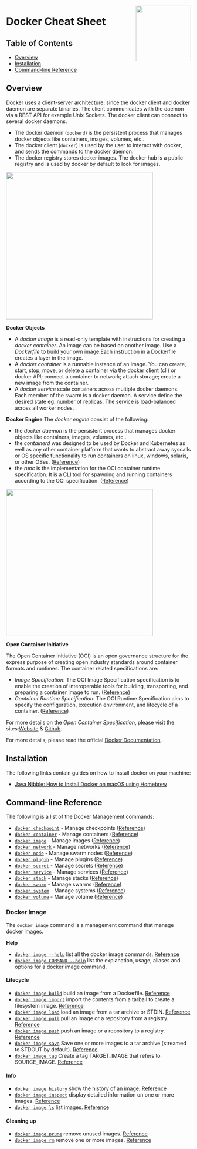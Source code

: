 <img
  src="https://www.docker.com/sites/default/files/d8/2019-07/vertical-logo-monochromatic.png"
  width="150"
  align="right"
/>

# Docker Cheat Sheet

## Table of Contents
* [Overview](#overview)
* [Installation](#installation)
* [Command-line Reference](#command-line-reference)

## Overview 
Docker uses a client-server architecture, since the docker client and docker daemon are separate binaries.  The client communicates with the daemon via a REST API for example Unix Sockets. The docker client can connect to several docker daemons. 
* The docker daemon (`dockerd`) is the persistent process that manages docker objects like containers, images, volumes, etc.. 
* The docker client (`docker`) is used by the user to interact with docker, and sends the commands to the docker daemon. 
* The docker registry stores docker images. The docker hub is a public registry and is used by docker by default to look for images.

<img
  src="https://docs.docker.com/engine/images/architecture.svg"
  width="400"
  align="center"
/>

**Docker Objects**
* A *docker image* is a read-only template with instructions for creating a *docker container*. An image can be based on another image. Use a *Dockerfile* to build your own image.Each instruction in a Dockerfile creates a layer in the image.
* A *docker container* is a runnable instance of an image. You can create, start, stop, move, or delete a container via the docker client (cli) or docker API; connect a container to network; attach storage; create a new image from the container.
* A *docker service* scale containers across multiple docker daemons. Each member of the swarm is a docker daemon. A service define the desired state eg. number of replicas. The service is load-balanced across all worker nodes.

**Docker Engine**
The *docker engine* consist of the following:
* the *docker daemon* is the persistent process that manages docker objects like containers, images, volumes, etc.. 
* the *containerd* was designed to be used by Docker and Kubernetes as well as any other container platform that wants to abstract away syscalls or OS specific functionality to run containers on linux, windows, solaris, or other OSes. ([Reference](https://containerd.io/))
* the *runc* is the implementation for the OCI container runtime specification. It is a CLI tool for spawning and running containers according to the OCI specification. ([Reference](https://github.com/opencontainers/runc))

<img
  src="https://i0.wp.com/www.docker.com/blog/wp-content/uploads/974cd631-b57e-470e-a944-78530aaa1a23-1.jpg"
  width="400"
  align="center"
/>

**Open Container Initiative**

The Open Container Initiative (OCI) is an open governance structure for the express purpose of creating open industry standards around container formats and runtimes. The container related specifications are:
* *Image Specification*: The OCI Image Specification specification is to enable the creation of interoperable tools for building, transporting, and preparing a container image to run. ([Reference](https://github.com/opencontainers/image-spec/blob/master/spec.md))
* *Container Runtime Specification*: The OCI Runtime Specification aims to specify the configuration, execution environment, and lifecycle of a container. ([Reference](https://github.com/opencontainers/runtime-spec/blob/master/spec.md))

For more details on the *Open Container Specification*, please visit the sites:[Website](https://opencontainers.org/) & [Github](https://github.com/opencontainers).


For more details, please read the official [Docker Documentation](https://docs.docker.com/get-started/overview/).

## Installation
The following links contain guides on how to install docker on your machine:
* [Java Nibble: How to Install Docker on macOS using Homebrew](https://www.javanibble.com/how-to-install-docker-on-macos-using-homebrew/)

## Command-line Reference
The following is a list of the Docker Management commands:
* [`docker checkpoint`]() - Manage checkpoints ([Reference](https://docs.docker.com/engine/reference/commandline/checkpoint/))
* [`docker container`]() - Manage containers ([Reference](https://docs.docker.com/engine/reference/commandline/container/))
* [`docker image`](#docker-image) - Manage images ([Reference](https://docs.docker.com/engine/reference/commandline/image/))
* [`docker network`]() - Manage networks ([Reference](https://docs.docker.com/engine/reference/commandline/network/))
* [`docker node`]() - Manage swarm nodes ([Reference](https://docs.docker.com/engine/reference/commandline/node/))
* [`docker plugin`]() - Manage plugins ([Reference](https://docs.docker.com/engine/reference/commandline/plugin/))
* [`docker secret`]() - Manage secrets ([Reference](https://docs.docker.com/engine/reference/commandline/secret/))
* [`docker service`]() - Manage services ([Reference](https://docs.docker.com/engine/reference/commandline/service/))
* [`docker stack`]() - Manage stacks ([Reference](https://docs.docker.com/engine/reference/commandline/stack/))
* [`docker swarm`]() - Manage swarms ([Reference](https://docs.docker.com/engine/reference/commandline/swarm/))
* [`docker system`]() - Manage systems ([Reference](https://docs.docker.com/engine/reference/commandline/system/))
* [`docker volume`]() - Manage volume ([Reference](#))

### Docker Image
The `docker image` command is a management command that manage docker images. 

**Help**
* [`docker image --help`]() list all the docker image commands. [Reference](https://docs.docker.com/engine/reference/commandline/image/)
* [`docker image COMMAND --help`]() list the explanation, usage, aliases and options for a docker image command.

#### Lifecycle
* [`docker image build`]() build an image from a Dockerfile. [Reference](https://docs.docker.com/engine/reference/commandline/image_build/)
* [`docker image import`]() import the contents from a tarball to create a filesystem image. [Reference](https://docs.docker.com/engine/reference/commandline/image_import/)
* [`docker image load`]() load an image from a tar archive or STDIN. [Reference](https://docs.docker.com/engine/reference/commandline/image_load/)
* [`docker image pull`]() pull an image or a repository from a registry. [Reference](https://docs.docker.com/engine/reference/commandline/image_pull/)
* [`docker image push`]() push an image or a repository to a registry. [Reference](https://docs.docker.com/engine/reference/commandline/image_push/)
* [`docker image save`]() Save one or more images to a tar archive (streamed to STDOUT by default). [Reference](https://docs.docker.com/engine/reference/commandline/image_save/)
* [`docker image tag`]() Create a tag TARGET_IMAGE that refers to SOURCE_IMAGE. [Reference](https://docs.docker.com/engine/reference/commandline/image_tag/)

#### Info
* [`docker image history`]() show the history of an image. [Reference](https://docs.docker.com/engine/reference/commandline/image_history/)
* [`docker image inspect`]() display detailed information on one or more images. [Reference](https://docs.docker.com/engine/reference/commandline/image_inspect/)
* [`docker image ls`]() list images. [Reference](https://docs.docker.com/engine/reference/commandline/image_ls/)

#### Cleaning up
* [`docker image prune`]() remove unused images. [Reference](https://docs.docker.com/engine/reference/commandline/image_prune/)
* [`docker image rm`]() remove one or more images. [Reference](https://docs.docker.com/engine/reference/commandline/image_rm/)